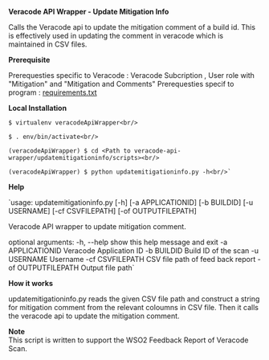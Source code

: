 **Veracode API Wrapper - Update Mitigation Info**

Calls the Veracode api to update the mitigation comment of a build id. This is effectively used in updating the comment 
in veracode which is maintained in CSV files.

**Prerequisite**

Prerequesties specific to Veracode :  Veracode Subcription , User role with "Mitigation" and "Mitigation and Comments"
Prerequesties specif to program    :  <a href="https://github.com/wso2/security-tools/tree/master/internal/veracode-api-wrapper-updatemitigationinfo/requirements.txt">requirements.txt</a>

**Local Installation**

`$ virtualenv veracodeApiWrapper<br/>`

`$ . env/bin/activate<br/>`

`(veracodeApiWrapper) $ cd <Path to veracode-api-wrapper/updatemitigationinfo/scripts><br/>
`

``(veracodeApiWrapper) $ python updatemitigationinfo.py -h<br/>`
``

**Help**

`usage: updatemitigationinfo.py [-h] [-a APPLICATIONID] [-b BUILDID]
                               [-u USERNAME] [-cf CSVFILEPATH]
                               [-of OUTPUTFILEPATH]

Veracode API wrapper to update mitigation comment.

optional arguments:
  -h, --help          show this help message and exit
  -a APPLICATIONID    Veracode Application ID
  -b BUILDID          Build ID of the scan
  -u USERNAME         Username
  -cf CSVFILEPATH     CSV file path of feed back report
  -of OUTPUTFILEPATH  Output file path`
  
  
**How it works**

updatemitigationinfo.py reads the given CSV file path and construct a string for mitigation comment from the relevant 
coloumns in CSV file. Then it calls the veracode api to update the mitigation comment.

**Note**  
This script is written to support the WSO2 Feedback Report of Veracode Scan.  
         